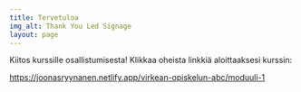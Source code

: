 ```yaml
---
title: Tervetuloa
img_alt: Thank You Led Signage
layout: page
---
```

Kiitos kurssille osallistumisesta! Klikkaa oheista linkkiä aloittaaksesi kurssin:



<https://joonasryynanen.netlify.app/virkean-opiskelun-abc/moduuli-1>
